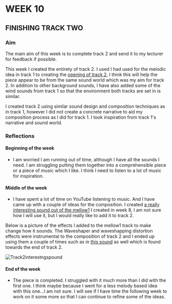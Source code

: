 # WEEK 10

## FINISHING TRACK TWO

### Aim

The main aim of this week is to complete track 2 and send it to my lecturer for feedback if possible. 

This week I created the entirety of track 2. I used I had used for the melodic idea in track 1 to creating the [opening of track 2](https://soundcloud.com/2504822k/track2opening?si=6ab6547d5d2d4cd8ab70cd509b8cd743&utm_source=clipboard&utm_medium=text&utm_campaign=social_sharing), I think this will help the piece appear to be from the same sound world which was my aim for track 2.  In addition to other background sounds, I have also added some of the wind sounds from track 1 so that the environment both tracks are set in is similar. 

I created track 2 using similar sound design and composition techniques as in track 1, however I did not create a concrete narrative to aid my composition process as I did for track 1. I took inspiration from track 1's narrative and sound world. 

### Reflections

#### Beginning of the week 

- I am worried I am running out of time, although I have all the sounds I need. I am struggling putting them together into a comprehensible piece or a piece of music which I like. I think I need to listen to a lot of music for inspiration. 

#### Middle of the week 

- I have spent a lot of time on YouTube listening to music. And I have came up with a couple of ideas for the composition. I created [a really interesting sound out of the mellow1](https://soundcloud.com/2504822k/woowootrackfuzz1?si=6ab6547d5d2d4cd8ab70cd509b8cd743&utm_source=clipboard&utm_medium=text&utm_campaign=social_sharing) I created in week 8, I am not sure how I will use it, but I would really like to add it to track 2.

Below is a picture of the effects I added to the mellow1 track to make change how it sounds. The Waveshaper and waveshapping distortion effects were instrumental to the composition of track 2 and I ended up using them a couple of times such as in [this sound](https://soundcloud.com/2504822k/paramdistorted?si=29480f3de1e04a92ada51a24196cb3c9&utm_source=clipboard&utm_medium=text&utm_campaign=social_sharing)
 as well which is found towards the end of track 2. 

![Track2interestngspound](https://github.com/2504822K/mysonicartsdocumentation.io/assets/145678268/33d577f3-6271-4205-a519-273844785f0c)
 
#### End of the week 

- The piece is completed. I struggled with it much more than I did with the first one. I think maybe because I went for a less melody based idea with this one...I am not sure. I will see if I have time the following week to work on it some more so that I can continue to refine some of the ideas. 



